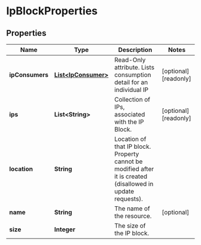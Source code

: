 

# IpBlockProperties

## Properties

| Name | Type | Description | Notes |
| ------------ | ------------- | ------------- | ------------- |
| **ipConsumers** | [**List&lt;IpConsumer&gt;**](IpConsumer.md) | Read-Only attribute. Lists consumption detail for an individual IP |  [optional] [readonly] |
| **ips** | **List&lt;String&gt;** | Collection of IPs, associated with the IP Block. |  [optional] [readonly] |
| **location** | **String** | Location of that IP block. Property cannot be modified after it is created (disallowed in update requests). |  |
| **name** | **String** | The name of the  resource. |  [optional] |
| **size** | **Integer** | The size of the IP block. |  |


